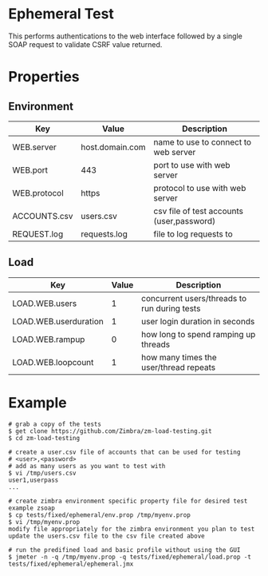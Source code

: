 # Ephemeral Test

This performs authentications to the web interface followed by a single SOAP request to validate CSRF value returned.

# Properties

## Environment

|Key         |Value          |Description                              |
|------------|---------------|-----------------------------------------|
|WEB.server  |host.domain.com|name to use to connect to web server     |
|WEB.port    |443            |port to use with web server              |
|WEB.protocol|https          |protocol to use with web server          |
|ACCOUNTS.csv|users.csv      |csv file of test accounts (user,password)|
|REQUEST.log |requests.log   |file to log requests to                  |

## Load

|Key                  |Value|Description                                 |
|---------------------|-----|--------------------------------------------|
|LOAD.WEB.users       |1    |concurrent users/threads to run during tests|
|LOAD.WEB.userduration|1    |user login duration in seconds              |
|LOAD.WEB.rampup      |0    |how long to spend ramping up threads        |
|LOAD.WEB.loopcount   |1    |how many times the user/thread repeats      |

# Example

```
# grab a copy of the tests
$ get clone https://github.com/Zimbra/zm-load-testing.git 
$ cd zm-load-testing

# create a user.csv file of accounts that can be used for testing
# <user>,<password>
# add as many users as you want to test with
$ vi /tmp/users.csv
user1,userpass
...

# create zimbra environment specific property file for desired test example zsoap
$ cp tests/fixed/ephemeral/env.prop /tmp/myenv.prop
$ vi /tmp/myenv.prop
modify file appropriately for the zimbra environment you plan to test
update the users.csv file to the csv file created above

# run the predifined load and basic profile without using the GUI
$ jmeter -n -q /tmp/myenv.prop -q tests/fixed/ephemeral/load.prop -t tests/fixed/ephemeral/ephemeral.jmx
```
